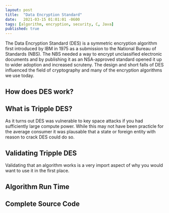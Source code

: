 ```yaml
---
layout: post
title:  "Data Encryption Standard"
date:   2021-03-15 01:01:01 -0600
tags: [algorithm, encryption, security, C, Java]
published: true
---
```


The Data Encryption Standard (DES) is a symmetric encryption algorithm first introduced by IBM in 1975 as a submission
to the National Bureau of Standards (NBS). The NBS needed a way to encrypt unclassified electronic documents and by
publishing it as an NSA-approved standard opened it up to wider adoption and increased scruteny. The design 
and short falls of DES influenced the field of cryptography and many of the encryption algorithms we use today.


## How does DES work?




## What is Tripple DES?

As it turns out DES was vulnerable to key space attacks if you had sufficiently large compute power. While this may not have been practicle for the average consumer it was plausable that a state or foreign entity with reason to crack DES could do so.



## Validating Tripple DES

Validating that an algorithm works is a very import aspect of why you would want to use it in the first place.


## Algorithm Run Time


## Complete Source Code



[DES Wiki]: https://en.wikipedia.org/wiki/Data_Encryption_Standard
[DES Paper]: https://csrc.nist.gov/csrc/media/publications/fips/46/3/archive/1999-10-25/documents/fips46-3.pdf
[DES Validation]: https://tsapps.nist.gov/publication/get_pdf.cfm?pub_id=151204